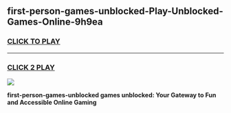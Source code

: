 
## first-person-games-unblocked-Play-Unblocked-Games-Online-9h9ea
<h3>
<a href="https://premium76.site?title=first-person-games-unblocked&ref=24A">CLICK TO PLAY</a></h3>
<hr>

<h3>
<a href="https://premium76.site?title=first-person-games-unblocked&ref=24A">CLICK 2 PLAY</a>
  
</h3>

<a href="https://premium76.site?title=first-person-games-unblocked&ref=24A"><img src="https://clearcache.store/games.png"></a>


**first-person-games-unblocked games unblocked: Your Gateway to Fun and Accessible Online Gaming**
